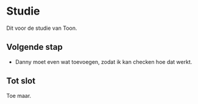 # Studie
Dit voor de studie van Toon.

## Volgende stap
- Danny moet even wat toevoegen, zodat ik kan checken hoe dat werkt.

## Tot slot
Toe maar.
